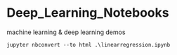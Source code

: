 # Deep_Learning_Notebooks
machine learning &amp; deep learning demos

```
jupyter nbconvert --to html .\linearregression.ipynb
```